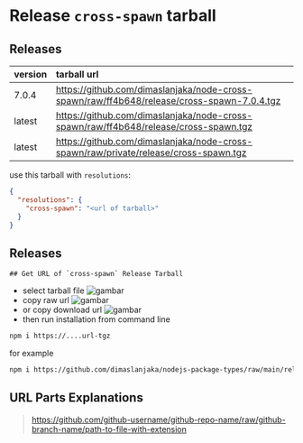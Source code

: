 # Release `cross-spawn` tarball
## Releases
| version | tarball url |
| :--- | :--- |
| 7.0.4 | https://github.com/dimaslanjaka/node-cross-spawn/raw/ff4b648/release/cross-spawn-7.0.4.tgz |
| latest | https://github.com/dimaslanjaka/node-cross-spawn/raw/ff4b648/release/cross-spawn.tgz |
| latest | https://github.com/dimaslanjaka/node-cross-spawn/raw/private/release/cross-spawn.tgz |

use this tarball with `resolutions`:
```json
{
  "resolutions": {
    "cross-spawn": "<url of tarball>"
  }
}
```

## Releases

    ## Get URL of `cross-spawn` Release Tarball
- select tarball file
![gambar](https://user-images.githubusercontent.com/12471057/203216375-8af4b5d9-00c2-40fb-8d3d-d220beaabd46.png)
- copy raw url
![gambar](https://user-images.githubusercontent.com/12471057/203216508-7590cbb9-a1ce-47d6-96ca-8d82149f0762.png)
- or copy download url
![gambar](https://user-images.githubusercontent.com/12471057/203216541-3807d2c3-5213-49f3-b93d-c626dbae3b2e.png)
- then run installation from command line
```bash
npm i https://....url-tgz
```
for example
```bash
npm i https://github.com/dimaslanjaka/nodejs-package-types/raw/main/release/nodejs-package-types.tgz
```

## URL Parts Explanations
> https://github.com/github-username/github-repo-name/raw/github-branch-name/path-to-file-with-extension